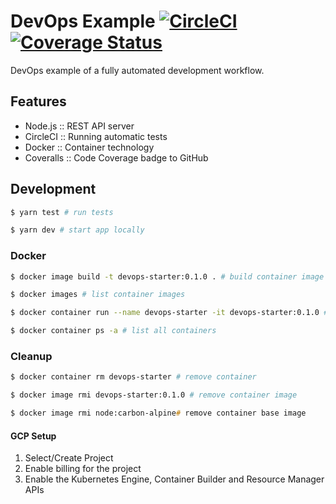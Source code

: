 # DevOps Example [![CircleCI](https://circleci.com/gh/matiisi/dex.svg?style=shield)](https://circleci.com/gh/matiisi/dex) [![Coverage Status](https://coveralls.io/repos/github/matiisi/dex/badge.svg)](https://coveralls.io/github/matiisi/dex)

DevOps example of a fully automated development workflow.

## Features

* Node.js :: REST API server
* CircleCI :: Running automatic tests
* Docker  :: Container technology
* Coveralls :: Code Coverage badge to GitHub

## Development

```zsh
$ yarn test # run tests

$ yarn dev # start app locally
```

### Docker

```zsh
$ docker image build -t devops-starter:0.1.0 . # build container image with name and tag

$ docker images # list container images

$ docker container run --name devops-starter -it devops-starter:0.1.0 # run container image

$ docker container ps -a # list all containers
```

### Cleanup

```zsh
$ docker container rm devops-starter # remove container

$ docker image rmi devops-starter:0.1.0 # remove container image

$ docker image rmi node:carbon-alpine# remove container base image
```

#### GCP Setup
1. Select/Create Project
2. Enable billing for the project
3. Enable the Kubernetes Engine, Container Builder and Resource Manager APIs


